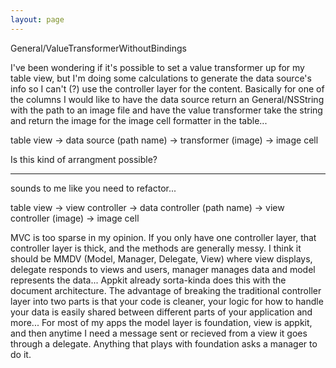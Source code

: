 ```yaml
---
layout: page
---
```


General/ValueTransformerWithoutBindings

I've been wondering if it's possible to set a value transformer up for my table view, but I'm doing some calculations to generate the data source's info so I can't (?) use the controller layer for the content.  Basically for one of the columns I would like to have the data source return an General/NSString with the path to an image file and have the value transformer take the string and return the image for the image cell formatter in the table...

table view -> data source (path name) -> transformer (image) -> image cell

Is this kind of arrangment possible?

----

sounds to me like you need to refactor...

table view -> view controller -> data controller (path name) -> view controller (image) -> image cell

MVC is too sparse in my opinion.  If you only have one controller layer, that controller layer is thick, and the methods are generally messy.  I think it should be MMDV (Model, Manager, Delegate, View) where view displays, delegate responds to views and users, manager manages data and model represents the data... Appkit already sorta-kinda does this with the document architecture.  The advantage of breaking the traditional controller layer into two parts is that your code is cleaner, your logic for how to handle your data is easily shared between different parts of your application and more... For most of my apps the model layer is foundation, view is appkit, and then anytime I need a message sent or recieved from a view it goes through a delegate.  Anything that plays with foundation asks a manager to do it.